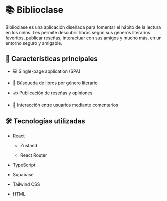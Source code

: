 # 📚 Biblioclase

Biblioclase es una aplicación diseñada para fomentar el hábito de la lectura en los niños. Les permite descubrir libros según sus géneros literarios favoritos, publicar reseñas, interactuar con sus amigos y mucho más, en un entorno seguro y amigable.

## 🚀 Características principales

- 💻 Single-page application (SPA)

- 📖 Búsqueda de libros por género literario

- ✍️ Publicación de reseñas y opiniones

- 🤝 Interacción entre usuarios mediante comentarios

## 🛠️ Tecnologías utilizadas

- React 

    - Zustand 

    - React Router

- TypeScript

- Supabase

- Tailwind CSS

- HTML
